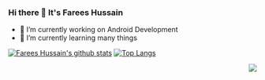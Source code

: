 ### Hi there 👋 It's Farees Hussain

- 🔭 I’m currently working on Android Development
- 🌱 I’m currently learning many things
<!--  - 👯 I’m looking to collaborate on ...  -->
<!--  - 🤔 I’m looking for help with ...  -->
<!--  - 💬 Ask me about ...  -->
<!--  - 📫 How to reach me: ...  -->

[![Farees Hussain's github stats](https://github-readme-stats.wasabeef.vercel.app/api?username=FareesHussain&show_icons=true&line_height=21&show_icons=true&theme=tokyonight )](https://github.com/anuraghazra/github-readme-stats)
[![Top Langs](https://github-readme-stats.vercel.app/api/top-langs/?username=FareesHussain&show_icons=true&layout=compact&theme=tokyonight )](https://github.com/anuraghazra/github-readme-stats)


<img src="https://komarev.com/ghpvc/?username=FareesHussain&color=blue&style=flat-square" align="right" />
